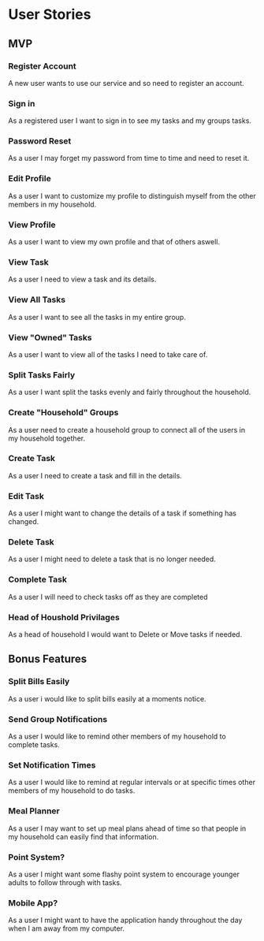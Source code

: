 # User Stories

## MVP

### Register Account

A new user wants to use our service and so need to register an account.

### Sign in

As a registered user I want to sign in to see my tasks and my groups tasks.

### Password Reset

As a user I may forget my password from time to time and need to reset it.

### Edit Profile

As a user I want to customize my profile to distinguish myself from the other members in my household.

### View Profile

As a user I want to view my own profile and that of others aswell. 

### View Task

As a user I need to view a task and its details.

### View All Tasks

As a user I want to see all the tasks in my entire group.

### View "Owned" Tasks

As a user I want to view all of the tasks I need to take care of.

### Split Tasks Fairly

As a user I want split the tasks evenly and fairly throughout the household.

### Create "Household" Groups

As a user need to create a household group to connect all of the users in my household together.

### Create Task

As a user I need to create a task and fill in the details.

### Edit Task

As a user I might want to change the details of a task if something has changed.

### Delete Task

As a user I might need to delete a task that is no longer needed. 

### Complete Task

As a user I will need to check tasks off as they are completed

### Head of Houshold Privilages

As a head of household I would want to Delete or Move tasks if needed.

## Bonus Features

### Split Bills Easily

As a user i would like to split bills easily at a moments notice.

### Send Group Notifications

As a user I would like to remind other members of my household to complete tasks.

### Set Notification Times

As a user I would like to remind at regular intervals or at specific times other members of my household to do tasks.

### Meal Planner

As a user I may want to set up meal plans ahead of time so that people in my household can easily find that information.

### Point System?

As a user I might want some flashy point system to encourage younger adults to follow through with tasks.

### Mobile App?

As a user I might want to have the application handy throughout the day when I am away from my computer.